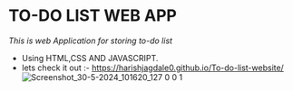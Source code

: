 # TO-DO LIST WEB APP #
_This is web Application for storing to-do list_
- Using HTML,CSS AND JAVASCRIPT.
- lets check it out :- https://harishjagdale0.github.io/To-do-list-website/
![Screenshot_30-5-2024_101620_127 0 0 1](https://github.com/HarishJagdale0/OIBSIP2.3/assets/163445863/94d0177a-a43f-4098-8d11-6c865c7e441e)

